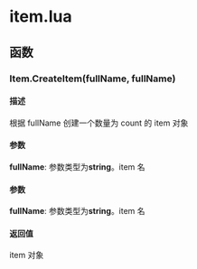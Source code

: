 # item.lua

## 函数

### Item.CreateItem(**fullName**, **fullName**)

#### 描述

根据 fullName 创建一个数量为 count 的 item 对象

#### 参数

**fullName**: 参数类型为**string**。item 名

#### 参数

**fullName**: 参数类型为**string**。item 名

#### 返回值

item 对象

